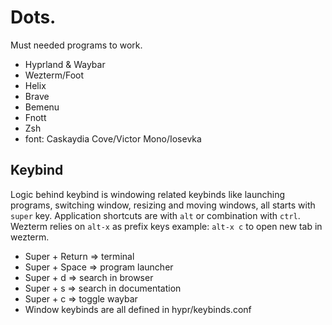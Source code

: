 # Dots.

Must needed programs to work.

- Hyprland & Waybar
- Wezterm/Foot
- Helix
- Brave
- Bemenu
- Fnott
- Zsh
- font: Caskaydia Cove/Victor Mono/Iosevka

## Keybind
Logic behind keybind is windowing related keybinds like launching programs, switching 
window, resizing and moving windows, all starts with `super` key. Application shortcuts
are with `alt` or combination with `ctrl`.
Wezterm relies on `alt-x` as prefix keys example: `alt-x c` to open new tab in wezterm.

- Super + Return => terminal
- Super + Space => program launcher
- Super + d => search in browser
- Super + s => search in documentation
- Super + c => toggle waybar
- Window keybinds are all defined in hypr/keybinds.conf
